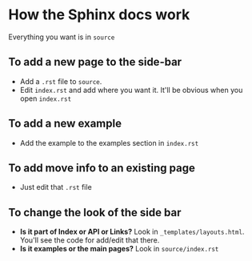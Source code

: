 # How the Sphinx docs work

Everything you want is in `source`

## To add a new page to the side-bar

* Add a `.rst` file to `source`.
* Edit `index.rst` and add where you want it. It'll be obvious when you open `index.rst`

## To add a new example

* Add the example to the examples section in `index.rst`

## To add move info to an existing page

* Just edit that `.rst` file

## To change the look of the side bar

* **Is it part of Index or API or Links?** Look in `_templates/layouts.html`. You'll see the code for add/edit that there.
* **Is it examples or the main pages?** Look in `source/index.rst`

